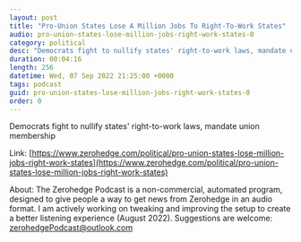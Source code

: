 ```yaml
---
layout: post
title: "Pro-Union States Lose A Million Jobs To Right-To-Work States"
audio: pro-union-states-lose-million-jobs-right-work-states-0
category: political
desc: "Democrats fight to nullify states' right-to-work laws, mandate union membership"
duration: 00:04:16
length: 256
datetime: Wed, 07 Sep 2022 21:25:00 +0000
tags: podcast
guid: pro-union-states-lose-million-jobs-right-work-states-0
order: 0
---
```

Democrats fight to nullify states' right-to-work laws, mandate union membership

Link: [https://www.zerohedge.com/political/pro-union-states-lose-million-jobs-right-work-states](https://www.zerohedge.com/political/pro-union-states-lose-million-jobs-right-work-states)

About: The Zerohedge Podcast is a non-commercial, automated program, designed to give people a way to get news from Zerohedge in an audio format.  I am actively working on tweaking and improving the setup to create a better listening experience (August 2022).  Suggestions are welcome: [zerohedgePodcast@outlook.com](mailto:zerohedgePodcast@outlook.com)